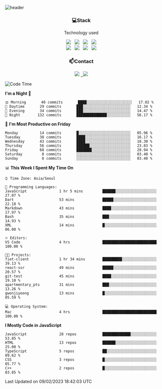 ![header](https://capsule-render.vercel.app/api?type=waving&color=gradient&height=200&text=Che-ri&fontAlign=70&fontAlignY=40&animation=twinkling)

<h3 align="center">💻Stack</h3>
<p align="center">Technology used</p>
<div align="center"><img src="https://img.shields.io/badge/HTML5-e74c3c?style=flat-square&logo=HTML5&logoColor=white"></img> &nbsp <img src="https://img.shields.io/badge/CSS3-0A84FF?style=flat-square&logo=CSS3&logoColor=white"></img> &nbsp <img src="https://img.shields.io/badge/tailwind%2Dcss-06B6D4?style=flat-square&logo=tailwindcss&logoColor=white"/></a> &nbsp <img src="https://img.shields.io/badge/styled%2Dcomponents-DB7093?style=flat-square&logo=styled%2Dcomponents&logoColor=white"/></a>
<br><img src="https://img.shields.io/badge/JavaScript-FFCD11?style=flat-square&logo=JavaScript&logoColor=white"></img> &nbsp <img src="https://img.shields.io/badge/React-00BCF6?style=flat-square&logo=React&logoColor=white"></img> &nbsp <img src="https://img.shields.io/badge/Redux-764ABC?style=flat-square&logo=Redux&logoColor=white"/> &nbsp <img src="https://img.shields.io/badge/Zustand-582D3E?style=flat-square&logo=Zustand&logoColor=white"/></a></div> 

<h3 align="center">📫Contact</h3>
<div align="center"><a href="https://cheri.tistory.com/"><img src="https://img.shields.io/badge/Cheri-AD29B6?style=flat-square&logo=Tidal&logoColor=white"/></a> <a href="rnjs1135@gmail.com"> &nbsp <img src="https://img.shields.io/badge/Gmail-EA4335?style=flat-square&logo=Gmail&logoColor=white"/></a></div>

<!--START_SECTION:waka-->
![Code Time](http://img.shields.io/badge/Code%20Time-2%2C080%20hrs%2037%20mins-blue)

**I'm a Night 🦉** 

```text
🌞 Morning       40 commits       ████░░░░░░░░░░░░░░░░░░░░░   17.02 % 
🌆 Daytime       29 commits       ███░░░░░░░░░░░░░░░░░░░░░░   12.34 % 
🌃 Evening       34 commits       ███░░░░░░░░░░░░░░░░░░░░░░   14.47 % 
🌙 Night        132 commits       ██████████████░░░░░░░░░░░   56.17 % 

```
📅 **I'm Most Productive on Friday** 

```text
Monday          14 commits       █░░░░░░░░░░░░░░░░░░░░░░░░   05.96 % 
Tuesday         38 commits       ████░░░░░░░░░░░░░░░░░░░░░   16.17 % 
Wednesday       43 commits       ████░░░░░░░░░░░░░░░░░░░░░   18.30 % 
Thursday        56 commits       ██████░░░░░░░░░░░░░░░░░░░   23.83 % 
Friday          68 commits       ███████░░░░░░░░░░░░░░░░░░   28.94 % 
Saturday         8 commits       ░░░░░░░░░░░░░░░░░░░░░░░░░   03.40 % 
Sunday           8 commits       ░░░░░░░░░░░░░░░░░░░░░░░░░   03.40 % 

```


📊 **This Week I Spent My Time On** 

```text
⌚︎ Time Zone: Asia/Seoul

💬 Programming Languages: 
JavaScript               1 hr 5 mins         ██████░░░░░░░░░░░░░░░░░░░   27.07 % 
Dart                     53 mins             █████░░░░░░░░░░░░░░░░░░░░   22.18 % 
Markdown                 43 mins             ████░░░░░░░░░░░░░░░░░░░░░   17.97 % 
Bash                     35 mins             ███░░░░░░░░░░░░░░░░░░░░░░   14.93 % 
XML                      14 mins             █░░░░░░░░░░░░░░░░░░░░░░░░   06.00 % 

🔥 Editors: 
VS Code                  4 hrs               █████████████████████████   100.00 % 

🐱‍💻 Projects: 
fiet-client              1 hr 34 mins        █████████░░░░░░░░░░░░░░░░   39.13 % 
react-ssr                49 mins             █████░░░░░░░░░░░░░░░░░░░░   20.57 % 
git-test                 45 mins             ████░░░░░░░░░░░░░░░░░░░░░   19.10 % 
apartmentary_pts         31 mins             ███░░░░░░░░░░░░░░░░░░░░░░   13.26 % 
gwonjiyeong              13 mins             █░░░░░░░░░░░░░░░░░░░░░░░░   05.59 % 

💻 Operating System: 
Mac                      4 hrs               █████████████████████████   100.00 % 

```

**I Mostly Code in JavaScript** 

```text
JavaScript               28 repos            █████████████░░░░░░░░░░░░   53.85 % 
HTML                     13 repos            ██████░░░░░░░░░░░░░░░░░░░   25.00 % 
TypeScript               5 repos             ██░░░░░░░░░░░░░░░░░░░░░░░   09.62 % 
CSS                      3 repos             █░░░░░░░░░░░░░░░░░░░░░░░░   05.77 % 
C++                      2 repos             █░░░░░░░░░░░░░░░░░░░░░░░░   03.85 % 

```



 Last Updated on 09/02/2023 18:42:03 UTC
<!--END_SECTION:waka-->
